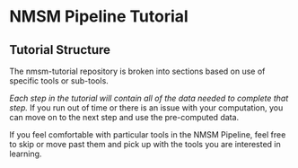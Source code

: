 # NMSM Pipeline Tutorial

## Tutorial Structure

The nmsm-tutorial repository is broken into sections based on use of specific tools or sub-tools.

*Each step in the tutorial will contain all of the data needed to complete that step.* If you run out of time or there is an issue with your computation, you can move on to the next step and use the pre-computed data.

If you feel comfortable with particular tools in the NMSM Pipeline, feel free to skip or move past them and pick up with the tools you are interested in learning.
